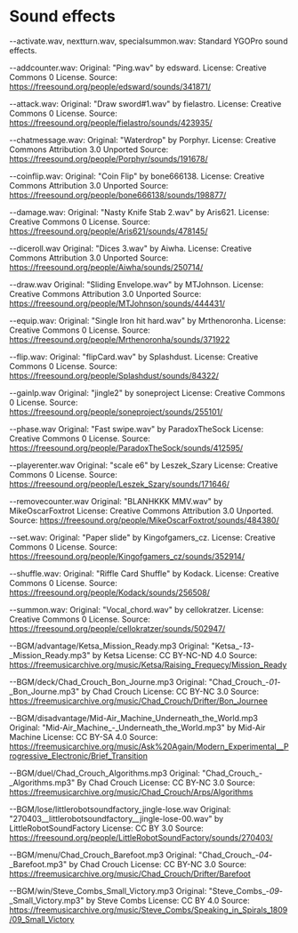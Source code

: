 # Sound effects

--activate.wav, nextturn.wav, specialsummon.wav:
Standard YGOPro sound effects.

--addcounter.wav:
Original: "Ping.wav" by edsward.
License: Creative Commons 0 License.
Source: https://freesound.org/people/edsward/sounds/341871/

--attack.wav:
Original: "Draw sword#1.wav" by fielastro.
License: Creative Commons 0 License.
Source: https://freesound.org/people/fielastro/sounds/423935/

--chatmessage.wav:
Original: "Waterdrop" by Porphyr.
License: Creative Commons Attribution 3.0 Unported
Source: https://freesound.org/people/Porphyr/sounds/191678/

--coinflip.wav:
Original: "Coin Flip" by bone666138.
License: Creative Commons Attribution 3.0 Unported
Source: https://freesound.org/people/bone666138/sounds/198877/

--damage.wav:
Original: "Nasty Knife Stab 2.wav" by Aris621.
License: Creative Commons 0 License.
Source: https://freesound.org/people/Aris621/sounds/478145/

--diceroll.wav
Original: "Dices 3.wav" by Aiwha.
License: Creative Commons Attribution 3.0 Unported
Source: https://freesound.org/people/Aiwha/sounds/250714/

--draw.wav
Original: "Sliding Envelope.wav" by MTJohnson.
License: Creative Commons Attribution 3.0 Unported
Source: https://freesound.org/people/MTJohnson/sounds/444431/

--equip.wav:
Original: "Single Iron hit hard.wav" by Mrthenoronha.
License: Creative Commons 0 License.
Source: https://freesound.org/people/Mrthenoronha/sounds/371922

--flip.wav:
Original: "flipCard.wav" by Splashdust.
License: Creative Commons 0 License.
Source: https://freesound.org/people/Splashdust/sounds/84322/

--gainlp.wav
Original: "jingle2" by soneproject
License: Creative Commons 0 License.
Source: https://freesound.org/people/soneproject/sounds/255101/

--phase.wav
Original: "Fast swipe.wav" by ParadoxTheSock
License: Creative Commons 0 License.
Source: https://freesound.org/people/ParadoxTheSock/sounds/412595/

--playerenter.wav
Original: "scale e6" by Leszek_Szary
License: Creative Commons 0 License.
Source: https://freesound.org/people/Leszek_Szary/sounds/171646/

--removecounter.wav
Original: "BLANHKKK MMV.wav" by MikeOscarFoxtrot
License: Creative Commons Attribution 3.0 Unported.
Source: https://freesound.org/people/MikeOscarFoxtrot/sounds/484380/

--set.wav:
Original: "Paper slide" by Kingofgamers_cz.
License: Creative Commons 0 License.
Source: https://freesound.org/people/Kingofgamers_cz/sounds/352914/

--shuffle.wav:
Original: "Riffle Card Shuffle" by Kodack.
License: Creative Commons 0 License.
Source: https://freesound.org/people/Kodack/sounds/256508/

--summon.wav:
Original: "Vocal_chord.wav" by cellokratzer.
License: Creative Commons 0 License.
Source: https://freesound.org/people/cellokratzer/sounds/502947/

--BGM/advantage/Ketsa_Mission_Ready.mp3
Original: "Ketsa_-_13_-_Mission_Ready.mp3" by Ketsa
License: CC BY-NC-ND 4.0
Source: https://freemusicarchive.org/music/Ketsa/Raising_Frequecy/Mission_Ready

--BGM/deck/Chad_Crouch_Bon_Journe.mp3
Original: "Chad_Crouch_-_01_-_Bon_Journe.mp3" by Chad Crouch
License: CC BY-NC 3.0
Source: https://freemusicarchive.org/music/Chad_Crouch/Drifter/Bon_Journee

--BGM/disadvantage/Mid-Air_Machine_Underneath_the_World.mp3
Original: "Mid-Air_Machine_-_Underneath_the_World.mp3" by Mid-Air Machine
License: CC BY-SA 4.0
Source: https://freemusicarchive.org/music/Ask%20Again/Modern_Experimental__Progressive_Electronic/Brief_Transition

--BGM/duel/Chad_Crouch_Algorithms.mp3
Original: "Chad_Crouch_-_Algorithms.mp3" By Chad Crouch
License: CC BY-NC 3.0
Source: https://freemusicarchive.org/music/Chad_Crouch/Arps/Algorithms

--BGM/lose/littlerobotsoundfactory_jingle-lose.wav
Original: "270403__littlerobotsoundfactory__jingle-lose-00.wav" by LittleRobotSoundFactory
License: CC BY 3.0
Source: https://freesound.org/people/LittleRobotSoundFactory/sounds/270403/

--BGM/menu/Chad_Crouch_Barefoot.mp3
Original: "Chad_Crouch_-_04_-_Barefoot.mp3" by Chad Crouch
License: CC BY-NC 3.0
Source: https://freemusicarchive.org/music/Chad_Crouch/Drifter/Barefoot

--BGM/win/Steve_Combs_Small_Victory.mp3
Original: "Steve_Combs_-_09_-_Small_Victory.mp3" by Steve Combs
License: CC BY 4.0
Source: https://freemusicarchive.org/music/Steve_Combs/Speaking_in_Spirals_1809/09_Small_Victory
